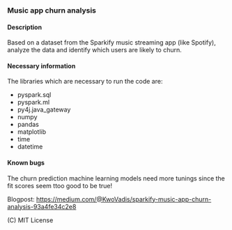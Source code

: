 ### Music app churn analysis

#### Description
Based on a dataset from the Sparkify music streaming app (like Spotify), analyze the data and identify which users are likely to churn.

#### Necessary information
The libraries which are necessary to run the code are: 
- pyspark.sql
- pyspark.ml
- py4j.java_gateway 
- numpy
- pandas
- matplotlib
- time
- datetime

#### Known bugs
The churn prediction machine learning models need more tunings since the fit scores seem ttoo good to be true!


Blogpost: https://medium.com/@KwoVadis/sparkify-music-app-churn-analysis-93a4fe34c2e8

(C) MIT License
